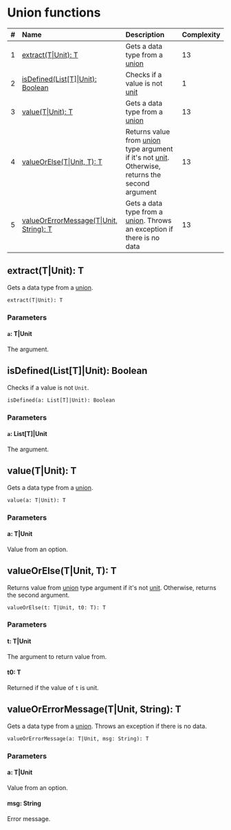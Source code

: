 # Union functions

| # | Name | Description | Complexity |
| :--- | :--- | :--- | :--- |
| 1 | [extract(T&#124;Unit): T](#extract) | Gets a data type from a [union](/en/ride/data-types/union.md) | 13 |
| 2 | [isDefined(List[T]&#124;Unit): Boolean](#is-defined) | Checks if a value is not [unit](/en/ride/data-types/unit.md) | 1 |
| 3 | [value(T&#124;Unit): T](#value) | Gets a data type from a [union](/en/ride/data-types/union.md) | 13 |
| 4 | [valueOrElse(T&#124;Unit, T): T](#valueOrElse) | Returns value from [union](/en/ride/data-types/union.md) type argument if it's not [unit](/en/ride/data-types/unit.md). Otherwise, returns the second argument | 13 |
| 5 | [valueOrErrorMessage(T&#124;Unit, String): T](#value-error) | Gets a data type from a [union](/en/ride/data-types/union.md). Throws an exception if there is no data | 13 |

## extract(T|Unit): T<a id="extract"></a>

Gets a data type from a [union](/en/ride/data-types/union.md).

``` ride
extract(T|Unit): T
```

### Parameters

#### `a`: T|Unit

The argument.

## isDefined(List[T]|Unit): Boolean<a id="is-defined"></a>

Checks if a value is not `Unit`.

``` ride
isDefined(a: List[T]|Unit): Boolean
```

### Parameters

#### `a`: List[T]|Unit

The argument.

## value(T|Unit): T<a id="value"></a>

Gets a data type from a [union](/en/ride/data-types/union.md).

``` ride
value(a: T|Unit): T
```

### Parameters

#### a: T|Unit

Value from an option.

## valueOrElse(T|Unit, T): T<a id="valueOrElse"></a>

Returns value from [union](/en/ride/data-types/union.md) type argument if it's not [unit](/en/ride/data-types/unit.md). Otherwise, returns the second argument.

``` ride
valueOrElse(t: T|Unit, t0: T): T
```

### Parameters

#### t: T|Unit

The argument to return value from.

#### t0: T

Returned if the value of `t` is unit.

## valueOrErrorMessage(T|Unit, String): T<a id="value-error"></a>

Gets a data type from a [union](/en/ride/data-types/union.md). Throws an exception if there is no data.

``` ride
valueOrErrorMessage(a: T|Unit, msg: String): T
```

### Parameters

#### a: T|Unit

Value from an option.

#### msg: String

Error message.
